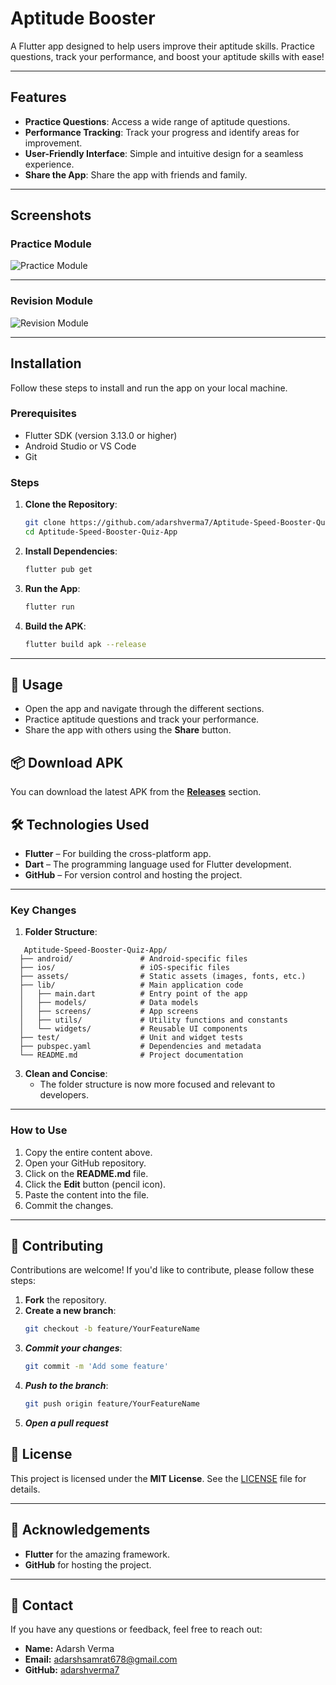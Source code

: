 # Aptitude Booster

A Flutter app designed to help users improve their aptitude skills. Practice questions, track your performance, and boost your aptitude skills with ease!

---

## Features
- **Practice Questions**: Access a wide range of aptitude questions.
- **Performance Tracking**: Track your progress and identify areas for improvement.
- **User-Friendly Interface**: Simple and intuitive design for a seamless experience.
- **Share the App**: Share the app with friends and family.

---

## Screenshots

### Practice Module
![Practice Module](https://github.com/user-attachments/assets/6b841531-df5e-452c-ad85-ed99bcc0fd29)

---

### Revision Module
![Revision Module](https://github.com/user-attachments/assets/8e39d669-82f0-4325-a807-90c4dae94345)


---

## Installation
Follow these steps to install and run the app on your local machine.

### Prerequisites
- Flutter SDK (version 3.13.0 or higher)
- Android Studio or VS Code
- Git

### Steps
1. **Clone the Repository**:
   ```bash
   git clone https://github.com/adarshverma7/Aptitude-Speed-Booster-Quiz-App.git
   cd Aptitude-Speed-Booster-Quiz-App

2. **Install Dependencies**:
   ```bash
   flutter pub get

3. **Run the App**:
   ```bash
   flutter run

4. **Build the APK**:
   ```bash
   flutter build apk --release
   
---

## 📌 Usage  
- Open the app and navigate through the different sections.  
- Practice aptitude questions and track your performance.  
- Share the app with others using the **Share** button.  

## 📦 Download APK  
You can download the latest APK from the **[Releases](https://github.com/adarshverma7/Aptitude-Speed-Booster-Quiz-App/releases/download/v1.0.0/app-release.apk)** section.  

## 🛠️ Technologies Used  
- **Flutter** – For building the cross-platform app.  
- **Dart** – The programming language used for Flutter development.  
- **GitHub** – For version control and hosting the project.  

---

### **Key Changes**
1. **Folder Structure**:
```plaintext
   Aptitude-Speed-Booster-Quiz-App/
  ├── android/               # Android-specific files
  ├── ios/                   # iOS-specific files
  ├── assets/                # Static assets (images, fonts, etc.)
  ├── lib/                   # Main application code
  │   ├── main.dart          # Entry point of the app
  │   ├── models/            # Data models
  │   ├── screens/           # App screens
  │   ├── utils/             # Utility functions and constants
  │   └── widgets/           # Reusable UI components
  ├── test/                  # Unit and widget tests
  ├── pubspec.yaml           # Dependencies and metadata
  └── README.md              # Project documentation
```

3. **Clean and Concise**:
   - The folder structure is now more focused and relevant to developers.

---

### **How to Use**
1. Copy the entire content above.
2. Open your GitHub repository.
3. Click on the **README.md** file.
4. Click the **Edit** button (pencil icon).
5. Paste the content into the file.
6. Commit the changes.

---

## 🤝 Contributing  
Contributions are welcome! If you'd like to contribute, please follow these steps:  

1. **Fork** the repository.  
2. **Create a new branch**:  
   ```bash
   git checkout -b feature/YourFeatureName
3. ***Commit your changes***:
   ```bash
   git commit -m 'Add some feature'
4. ***Push to the branch***:
   ```bash
   git push origin feature/YourFeatureName
5. ***Open a pull request***

## 📜 License  
This project is licensed under the **MIT License**. See the [LICENSE](LICENSE) file for details.  

---

## 🙌 Acknowledgements  
- **Flutter** for the amazing framework.  
- **GitHub** for hosting the project.  

---

## 📩 Contact  
If you have any questions or feedback, feel free to reach out:  

- **Name:** Adarsh Verma  
- **Email:** [adarshsamrat678@gmail.com](mailto:your-email@example.com)  
- **GitHub:** [adarshverma7](https://github.com/adarshverma7)  



